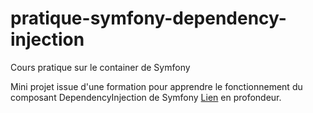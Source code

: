 # pratique-symfony-dependency-injection
Cours pratique sur le container de Symfony

Mini projet issue d'une formation pour apprendre le fonctionnement du composant DependencyInjection de Symfony 
[Lien](https://symfony.com/doc/current/components/dependency_injection.html) en profondeur.
